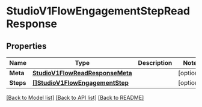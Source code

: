 # StudioV1FlowEngagementStepReadResponse

## Properties

Name | Type | Description | Notes
------------ | ------------- | ------------- | -------------
**Meta** | [**StudioV1FlowReadResponseMeta**](studio_v1_flowReadResponse_meta.md) |  | [optional] 
**Steps** | [**[]StudioV1FlowEngagementStep**](studio.v1.flow.engagement.step.md) |  | [optional] 

[[Back to Model list]](../README.md#documentation-for-models) [[Back to API list]](../README.md#documentation-for-api-endpoints) [[Back to README]](../README.md)


